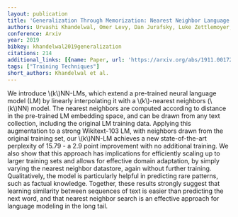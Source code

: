 ```yaml
---
layout: publication
title: 'Generalization Through Memorization: Nearest Neighbor Language Models'
authors: Urvashi Khandelwal, Omer Levy, Dan Jurafsky, Luke Zettlemoyer, Mike Lewis
conference: Arxiv
year: 2019
bibkey: khandelwal2019generalization
citations: 214
additional_links: [{name: Paper, url: 'https://arxiv.org/abs/1911.00172'}]
tags: ["Training Techniques"]
short_authors: Khandelwal et al.
---
```

We introduce \\(k\\)NN-LMs, which extend a pre-trained neural language model (LM)
by linearly interpolating it with a \\(k\\)-nearest neighbors (\\(k\\)NN) model. The
nearest neighbors are computed according to distance in the pre-trained LM
embedding space, and can be drawn from any text collection, including the
original LM training data. Applying this augmentation to a strong Wikitext-103
LM, with neighbors drawn from the original training set, our \\(k\\)NN-LM achieves
a new state-of-the-art perplexity of 15.79 - a 2.9 point improvement with no
additional training. We also show that this approach has implications for
efficiently scaling up to larger training sets and allows for effective domain
adaptation, by simply varying the nearest neighbor datastore, again without
further training. Qualitatively, the model is particularly helpful in
predicting rare patterns, such as factual knowledge. Together, these results
strongly suggest that learning similarity between sequences of text is easier
than predicting the next word, and that nearest neighbor search is an effective
approach for language modeling in the long tail.